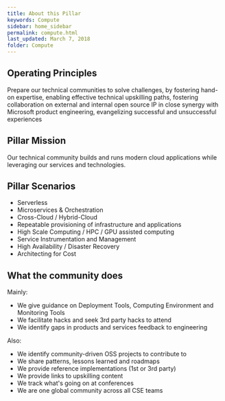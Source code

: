 ```yaml
---
title: About this Pillar
keywords: Compute
sidebar: home_sidebar
permalink: compute.html
last_updated: March 7, 2018
folder: Compute
---
```


<!-- Here is where the Pillar leads can put in the main goals/principles of the Pillar -->

## Operating Principles

Prepare our technical communities to solve challenges, by fostering hand-on expertise, enabling effective technical upskilling paths, fostering collaboration on external and internal open source IP in close synergy with Microsoft product engineering, evangelizing successful and unsuccessful experiences

## Pillar Mission

Our technical community builds and runs modern cloud applications while leveraging our services and technologies.

## Pillar Scenarios

- Serverless
- Microservices & Orchestration
- Cross-Cloud / Hybrid-Cloud
- Repeatable provisioning of infrastructure and applications
- High Scale Computing / HPC / GPU assisted computing
- Service Instrumentation and Management
- High Availability / Disaster Recovery
- Architecting for Cost

## What the community does

Mainly:

- We give guidance on Deployment Tools, Computing Environment and Monitoring Tools
- We facilitate hacks and seek 3rd party hacks to attend
- We identify gaps in products and services feedback to engineering

Also:

- We identify community-driven OSS projects to contribute to
- We share patterns, lessons learned and roadmaps
- We provide reference implementations (1st or 3rd party)
- We provide links to upskilling content
- We track what's going on at conferences
- We are one global community across all CSE teams